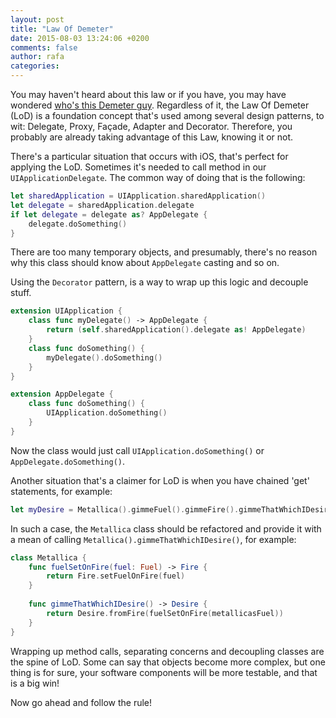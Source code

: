 ```yaml
---
layout: post
title: "Law Of Demeter"
date: 2015-08-03 13:24:06 +0200
comments: false
author: rafa
categories:
---
```

You may haven't heard about this law or if you have, you may have wondered [who's this Demeter guy](http://homepages.cwi.nl/~storm/teaching/reader/LieberherrHolland89.pdf). Regardless of it, the Law Of Demeter (LoD) is a foundation concept that's used among several design patterns, to wit: Delegate, Proxy, Façade, Adapter and Decorator. Therefore, you probably are already taking advantage of this Law, knowing it or not.
<!--more-->
There's a particular situation that occurs with iOS, that's perfect for applying the LoD. Sometimes it's needed to call method in our `UIApplicationDelegate`. The common way of doing that is the following:

```swift
let sharedApplication = UIApplication.sharedApplication()
let delegate = sharedApplication.delegate
if let delegate = delegate as? AppDelegate {
    delegate.doSomething()
}
```
There are too many temporary objects, and presumably, there's no reason why this class should know about `AppDelegate` casting and so on.

Using the `Decorator` pattern, is a way to wrap up this logic and decouple stuff.

```swift
extension UIApplication {
    class func myDelegate() -> AppDelegate {
        return (self.sharedApplication().delegate as! AppDelegate)
    }
    class func doSomething() {
        myDelegate().doSomething()
    }
}

extension AppDelegate {
    class func doSomething() {
        UIApplication.doSomething()
    }
}
```

Now the class would just call `UIApplication.doSomething()` or `AppDelegate.doSomething()`.

Another situation that's a claimer for LoD is when you have chained 'get' statements, for example:

```swift
let myDesire = Metallica().gimmeFuel().gimmeFire().gimmeThatWhichIDesire()
```

In such a case, the `Metallica` class should be refactored and provide it with a mean of calling `Metallica().gimmeThatWhichIDesire()`, for example:

```swift
class Metallica {
    func fuelSetOnFire(fuel: Fuel) -> Fire {
    	return Fire.setFuelOnFire(fuel)
    }
    
    func gimmeThatWhichIDesire() -> Desire {
        return Desire.fromFire(fuelSetOnFire(metallicasFuel))
    }
}
```

Wrapping up method calls, separating concerns and decoupling classes are the spine of LoD. Some can say that objects become more complex, but one thing is for sure, your software components will be more testable, and that is a big win!

Now go ahead and follow the rule!
